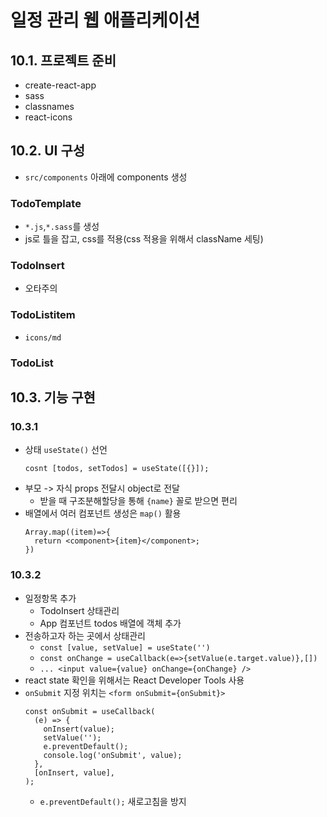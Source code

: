 # 일정 관리 웹 애플리케이션

## 10.1. 프로젝트 준비

- create-react-app
- sass
- classnames
- react-icons

## 10.2. UI 구성

- `src/components` 아래에 components 생성

### TodoTemplate

- `*.js`,`*.sass`를 생성
- js로 틀을 잡고, css를 적용(css 적용을 위해서 className 세팅)

### TodoInsert

- 오타주의

### TodoListitem

- `icons/md`

### TodoList

## 10.3. 기능 구현

### 10.3.1

- 상태 `useState()` 선언
  ```
  cosnt [todos, setTodos] = useState([{}]);
  ```
- 부모 -> 자식 props 전달시 object로 전달
  - 받을 때 구조분해할당을 통해 `{name}` 꼴로 받으면 편리
- 배열에서 여러 컴포넌트 생성은 `map()` 활용
  ```
  Array.map((item)=>{
    return <component>{item}</component>;
  })
  ```

### 10.3.2

- 일정항목 추가
  - TodoInsert 상태관리
  - App 컴포넌트 todos 배열에 객체 추가
- 전송하고자 하는 곳에서 상태관리
  - `const [value, setValue] = useState('')`
  - `const onChange = useCallback(e=>{setValue(e.target.value)},[])`
  - `... <input value={value} onChange={onChange} />`
- react state 확인을 위해서는 React Developer Tools 사용
- `onSubmit` 지정 위치는 `<form onSubmit={onSubmit}>`
  ```
  const onSubmit = useCallback(
    (e) => {
      onInsert(value);
      setValue('');
      e.preventDefault();
      console.log('onSubmit', value);
    },
    [onInsert, value],
  );
  ```
  - `e.preventDefault();` 새로고침을 방지
